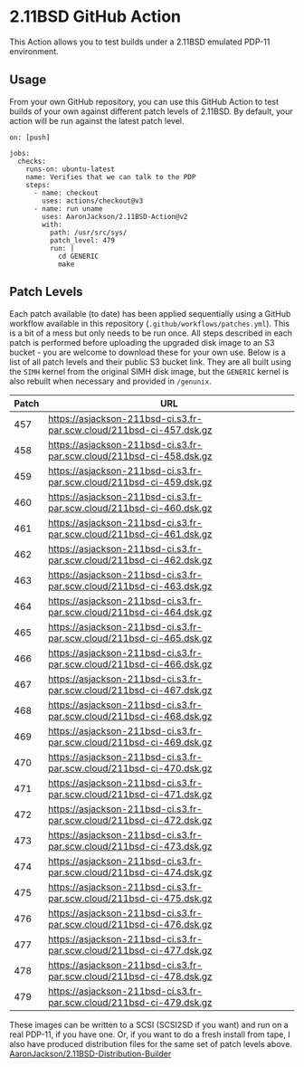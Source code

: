 # 2.11BSD GitHub Action

This Action allows you to test builds under a 2.11BSD emulated PDP-11
environment.

## Usage

From your own GitHub repository, you can use this GitHub Action to
test builds of your own against different patch levels of 2.11BSD. By
default, your action will be run against the latest patch level.

```
on: [push]

jobs:
  checks:
    runs-on: ubuntu-latest
    name: Verifies that we can talk to the PDP
    steps:
      - name: checkout
        uses: actions/checkout@v3
      - name: run uname
        uses: AaronJackson/2.11BSD-Action@v2
        with:
          path: /usr/src/sys/
          patch_level: 479
          run: |
            cd GENERIC
            make

```

## Patch Levels

Each patch available (to date) has been applied sequentially using a
GitHub workflow available in this repository
(`.github/workflows/patches.yml`). This is a bit of a mess but only
needs to be run once. All steps described in each patch is performed
before uploading the upgraded disk image to an S3 bucket - you are
welcome to download these for your own use. Below is a list of all
patch levels and their public S3 bucket link. They are all built using
the `SIMH` kernel from the original SIMH disk image, but the `GENERIC`
kernel is also rebuilt when necessary and provided in `/genunix`.

| Patch | URL                                                                          |
| ---   | ---                                                                          |
| 457   | https://asjackson-211bsd-ci.s3.fr-par.scw.cloud/211bsd-ci-457.dsk.gz |
| 458   | https://asjackson-211bsd-ci.s3.fr-par.scw.cloud/211bsd-ci-458.dsk.gz |
| 459   | https://asjackson-211bsd-ci.s3.fr-par.scw.cloud/211bsd-ci-459.dsk.gz |
| 460   | https://asjackson-211bsd-ci.s3.fr-par.scw.cloud/211bsd-ci-460.dsk.gz |
| 461   | https://asjackson-211bsd-ci.s3.fr-par.scw.cloud/211bsd-ci-461.dsk.gz |
| 462   | https://asjackson-211bsd-ci.s3.fr-par.scw.cloud/211bsd-ci-462.dsk.gz |
| 463   | https://asjackson-211bsd-ci.s3.fr-par.scw.cloud/211bsd-ci-463.dsk.gz |
| 464   | https://asjackson-211bsd-ci.s3.fr-par.scw.cloud/211bsd-ci-464.dsk.gz |
| 465   | https://asjackson-211bsd-ci.s3.fr-par.scw.cloud/211bsd-ci-465.dsk.gz |
| 466   | https://asjackson-211bsd-ci.s3.fr-par.scw.cloud/211bsd-ci-466.dsk.gz |
| 467   | https://asjackson-211bsd-ci.s3.fr-par.scw.cloud/211bsd-ci-467.dsk.gz |
| 468   | https://asjackson-211bsd-ci.s3.fr-par.scw.cloud/211bsd-ci-468.dsk.gz |
| 469   | https://asjackson-211bsd-ci.s3.fr-par.scw.cloud/211bsd-ci-469.dsk.gz |
| 470   | https://asjackson-211bsd-ci.s3.fr-par.scw.cloud/211bsd-ci-470.dsk.gz |
| 471   | https://asjackson-211bsd-ci.s3.fr-par.scw.cloud/211bsd-ci-471.dsk.gz |
| 472   | https://asjackson-211bsd-ci.s3.fr-par.scw.cloud/211bsd-ci-472.dsk.gz |
| 473   | https://asjackson-211bsd-ci.s3.fr-par.scw.cloud/211bsd-ci-473.dsk.gz |
| 474   | https://asjackson-211bsd-ci.s3.fr-par.scw.cloud/211bsd-ci-474.dsk.gz |
| 475   | https://asjackson-211bsd-ci.s3.fr-par.scw.cloud/211bsd-ci-475.dsk.gz |
| 476   | https://asjackson-211bsd-ci.s3.fr-par.scw.cloud/211bsd-ci-476.dsk.gz |
| 477   | https://asjackson-211bsd-ci.s3.fr-par.scw.cloud/211bsd-ci-477.dsk.gz |
| 478   | https://asjackson-211bsd-ci.s3.fr-par.scw.cloud/211bsd-ci-478.dsk.gz |
| 479   | https://asjackson-211bsd-ci.s3.fr-par.scw.cloud/211bsd-ci-479.dsk.gz |

These images can be written to a SCSI (SCSI2SD if you want) and run on
a real PDP-11, if you have one. Or, if you want to do a fresh install from tape, I
also have produced distribution files for the same set of patch levels above. 
[AaronJackson/2.11BSD-Distribution-Builder](https://github.com/AaronJackson/2.11BSD-Distribution-Builder)
